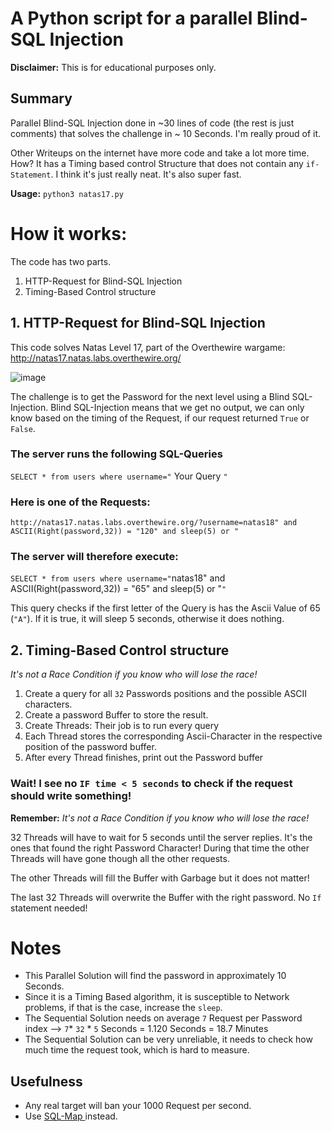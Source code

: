 # A Python script for a parallel Blind-SQL Injection 
**Disclaimer:** This is for educational purposes only.

## Summary
Parallel Blind-SQL Injection done in ~30 lines of code (the rest is just comments) that solves the challenge in ~ 10 Seconds. I'm really proud of it.

Other Writeups on the internet have more code and take a lot more time. How? It has a Timing based control Structure that does not contain any `if-Statement`. I think it's just really neat. It's also super fast. 

**Usage:** `python3 natas17.py `

# How it works:
The code has two parts.
1. HTTP-Request for Blind-SQL Injection
2. Timing-Based Control structure
## 1. HTTP-Request for Blind-SQL Injection
This code solves Natas Level 17, part of the Overthewire wargame: http://natas17.natas.labs.overthewire.org/

![image](https://user-images.githubusercontent.com/90871590/153772920-b3a8f093-ec29-4e31-9d05-01c61206a513.png)

The challenge is to get the Password for the next level using a Blind SQL-Injection. Blind SQL-Injection means that we get no output, we can only know based on the timing of the Request, if our request returned `True` or `False`.

### The server runs the following SQL-Queries
`SELECT * from users where username="` Your Query `" `

### Here is one of the Requests:
`http://natas17.natas.labs.overthewire.org/?username=natas18" and ASCII(Right(password,32)) = "120" and sleep(5) or "`

### The server will therefore execute:
`SELECT * from users where username="`natas18" and ASCII(Right(password,32)) = "65" and sleep(5) or "`"`

This query checks if the first letter of the Query is has the Ascii Value of 65 (`"A"`). If it is true, it will sleep 5 seconds, otherwise it does nothing.

## 2. Timing-Based Control structure
_It's not a Race Condition if you know who will lose the race!_

1. Create a query for all `32` Passwords positions and the possible ASCII characters. 
2. Create a password Buffer to store the result.
3. Create Threads: Their job is to run every query
4. Each Thread stores the corresponding Ascii-Character in the respective position of the password buffer.
5. After every Thread finishes, print out the Password buffer

### Wait! I see no `IF time < 5 seconds` to check if the request should write something!
**Remember:** _It's not a Race Condition if you know who will lose the race!_

32 Threads will have to wait for 5 seconds until the server replies. It's the ones that found the right Password Character! 
During that time the other Threads will have gone though all the other requests. 

The other Threads will fill the Buffer with Garbage but it does not matter!

The last 32 Threads will overwrite the Buffer with the right password.
No `If` statement needed!

# Notes
* This Parallel Solution will find the password in approximately 10 Seconds.
* Since it is a Timing Based algorithm, it is susceptible to Network problems, if that is the case, increase the `sleep`. 
* The Sequential Solution needs on average `7` Request per Password index --> `7`* `32` * `5` Seconds = 1.120 Seconds = 18.7 Minutes
* The Sequential Solution can be very unreliable, it needs to check how much time the request took, which is hard to measure.

## Usefulness
* Any real target will ban your 1000 Request per second.
* Use <a href=https://sqlmap.org/>SQL-Map </a> instead.
